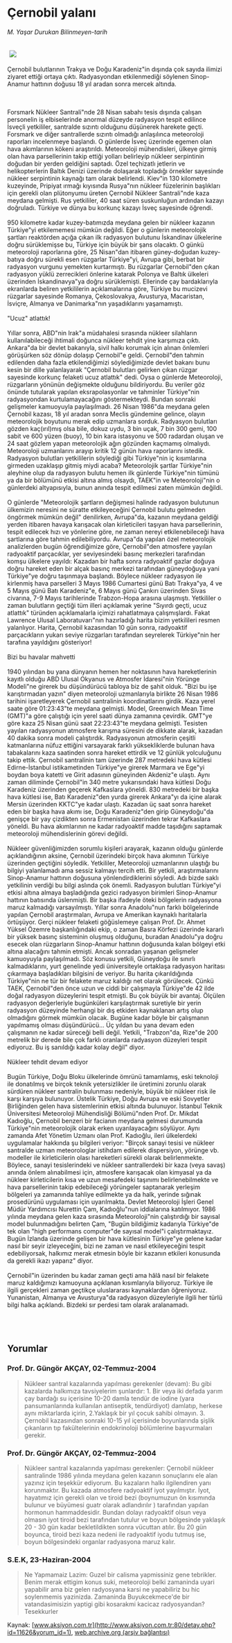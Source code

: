 # Çernobil yalanı

*M. Yaşar Durukan Bilinmeyen-tarih*

<div>
 <font>
  <img border="0" height="1" src="/web/20050119205007im_/http://www.aksiyon.com.tr/images/blank.gif"/>
 </font>
 <font class="content">
  <p>
   <img border="0" hspace="5" src="http://web.archive.org/web/20050119205007im_/http://www.aksiyon.com.tr/resim/498/26.jpg" vspace="5"/>
  </p>
 </font>
 <font class="content">
  Çernobil bulutlarının Trakya ve Doğu Karadeniz"in dışında çok sayıda ilimizi ziyaret ettiği ortaya çıktı. Radyasyondan etkilenmediği söylenen Sinop-Anamur hattının doğusu 18 yıl aradan sonra mercek altında.
  <br>
  </br>
 </font>
 <br/>
 <p>
  <font class="content">
   Forsmark Nükleer Santrali"nde 28 Nisan sabahı tesis dışında çalışan personelin iş elbiselerinde anormal düzeyde radyasyon tespit edilince İsveçli yetkililer, santralde sızıntı olduğunu düşünerek harekete geçti. Forsmark ve diğer santrallerde sızıntı olmadığı anlaşılınca meteoroloji raporları incelenmeye başlandı. O günlerde İsveç üzerinde egemen olan hava akımlarının kökeni araştırıldı. Meteoroloji mühendisleri, ülkeye girmiş olan hava parsellerinin takip ettiği yolları belirleyip nükleer serpintinin doğudan bir yerden geldiğini saptadı. Özel teçhizatlı jetlerin ve helikopterlerin Baltık Denizi üzerinde dolaşarak topladığı örnekler sayesinde nükleer serpintinin kaynağı tam olarak belirlendi. Kiev"in 130 kilometre kuzeyinde, Pripiyat ırmağı kıyısında Rusya"nın nükleer füzelerinin başlıkları için gerekli olan plütonyumu üreten Çernobil Nükleer Santrali"nde kaza meydana gelmişti. Rus yetkililer, 40 saat süren suskunluğun ardından kazayı doğruladı. Türkiye ve dünya bu korkunç kazayı İsveç sayesinde öğrendi.
   <br>
    <br>
     950 kilometre kadar kuzey-batımızda meydana gelen bir nükleer kazanın Türkiye"yi etkilememesi mümkün değildi. Eğer o günlerin meteorolojik şartları reaktörden açığa çıkan ilk radyasyon bulutunu İskandinav ülkelerine doğru sürüklemişse bu, Türkiye için büyük bir şans olacaktı. O günkü meteoroloji raporlarına göre, 25 Nisan"dan itibaren güney-doğudan kuzey-batıya doğru sürekli esen rüzgarlar Türkiye"yi, Avrupa gibi, berbat bir radyasyon vurgunu yemekten kurtarmıştı. Bu rüzgarlar Çernobil"den çıkan radyasyon yüklü zerrecikleri önlerine katarak Polonya ve Baltık ülkeleri üzerinden İskandinavya"ya doğru sürüklemişti. Ellerinde çay bardaklarıyla ekranlarda beliren yetkililerin açıklamalarına göre, Türkiye bu mucizevi rüzgarlar sayesinde Romanya, Çekoslovakya, Avusturya, Macaristan, İsviçre, Almanya ve Danimarka"nın yaşadıklarını yaşamamıştı.
     <br>
      <br/>
      "Ucuz" atlattık!
      <br/>
      <br/>
      Yıllar sonra, ABD"nin Irak"a müdahalesi sırasında nükleer silahların kullanılabileceği ihtimali doğunca nükleer tehdit yine karşımıza çıktı. Ankara"da bir devlet bakanıyla, sivil halkı korumak için alınan önlemleri görüşürken söz dönüp dolaşıp Çernobil"e geldi. Çernobil"den tahmin edilenden daha fazla etkilendiğimizi söylediğimizde devlet bakanı bunu kesin bir dille yalanlayarak "Çernobil bulutları gelirken çıkan rüzgar sayesinde korkunç felaketi ucuz atlattık" dedi. Oysa o günlerde Meteoroloji, rüzgarların yönünün değişmekte olduğunu bildiriyordu. Bu veriler göz önünde tutularak yapılan eksrapolasyonlar ve tahminler Türkiye"nin radyasyondan kurtulamayacağını göstermekteydi. Bundan sonraki gelişmeler kamuoyuyla paylaşılmadı. 26 Nisan 1986"da meydana gelen Çernobil kazası, 18 yıl aradan sonra Meclis gündemine gelince, olayın meteorolojik boyutunu merak edip uzmanlara sorduk. Radyasyon bulutları gözden kaç(ırıl)mış olsa bile, dokuz uydu, 3 bin uçak, 7 bin 300 gemi, 100 sabit ve 600 yüzen (buoy), 10 bin kara istasyonu ve 500 radardan oluşan ve 24 saat gözlem yapan meteorolojik ağın gözünden kaçmamış olmalıydı. Meteoroloji uzmanlarını arayıp kritik 12 günün hava raporlarını istedik. Radyasyon bulutları yetkililerin söylediği gibi Türkiye"nin iç kısımlarına girmeden uzaklaşıp gitmiş miydi acaba? Meteorolojik şartlar Türkiye"nin aleyhine olup da radyasyon bulutu hemen ilk günlerde Türkiye"nin tümünü ya da bir bölümünü etkisi altına almış olsaydı, TAEK"in ve Meteoroloji"nin o günlerdeki altyapısıyla, bunun anında tespit edilmesi zaten mümkün değildi.
      <br/>
      <br/>
      O günlerde "Meteorolojik şartların değişmesi halinde radyasyon bulutunun ülkemizin neresini ne süratte etkileyeceğini Çernobil bulutu gelmeden öngörmek mümkün değil" denilirken, Avrupa"da, kazanın meydana geldiği yerden itibaren havaya karışacak olan kirleticileri taşıyan hava parsellerinin, tespit edilecek hızı ve yönlerine göre, ne zaman nereyi etkilenebileceği hava şartlarına göre tahmin edilebiliyordu. Avrupa"da yapılan özel meteorolojik analizlerden bugün öğrendiğimize göre, Çernobil"den atmosfere yayılan radyoaktif parçacıklar, yer seviyesindeki basınç merkezleri tarafından komşu ülkelere yayıldı: Kazadan bir hafta sonra radyoaktif gazlar doğuya doğru hareket eden bir alçak basınç merkezi tarafından güneydoğuya yani Türkiye"ye doğru taşınmaya başlandı. Böylece nükleer radyasyon ile kirlenmiş hava parselleri 3 Mayıs 1986 Cumartesi günü Batı Trakya"ya, 4 ve 5 Mayıs günü Batı Karadeniz"e, 6 Mayıs günü Çankırı üzerinden Sivas civarına, 7-9 Mayıs tarihlerinde Trabzon-Hopa arasına ulaşmıştı. Yetkililer o zaman bulutların geçtiği tüm illeri açıklamak yerine "Sıyırdı geçti, ucuz atlattık" türünden açıklamalarla içimizi rahatlatmaya çalışmışlardı. Fakat Lawrence Ulusal Laboratuvarı"nın hazırladığı harita bizim yetkilileri resmen yalanlıyor. Harita, Çernobil kazasından 10 gün sonra, radyoaktif parçacıkların yukarı seviye rüzgarları tarafından seyrelerek Türkiye"nin her tarafına yayıldığını gösteriyor!
      <br/>
      <br/>
      Bizi bu havalar mahvetti
      <br/>
      <br/>
      1940 yılından bu yana dünyanın hemen her noktasının hava hareketlerinin kayıtlı olduğu ABD Ulusal Okyanus ve Atmosfer İdaresi"nin Yörünge Modeli"ne girerek bu düşündürücü tabloya biz de şahit olduk. "Bizi bu işe karıştırmadan yazın" diyen meteoroloji uzmanlarıyla birlikte 26 Nisan 1986 tarihini işaretleyerek Çernobil santralinin koordinatlarını girdik. Kaza yerel saate göre 01:23:43"te meydana gelmişti. Model, Greenwich Mean Time (GMT)"a göre çalıştığı için yerel saati dünya zamanına çevirdik. GMT"ye göre kaza 25 Nisan günü saat 22:23:43"te meydana gelmişti. Tesisten yayılan radyasyonun atmosfere karışma süresini de dikkate alarak, kazadan 40 dakika sonra modeli çalıştırdık. Radyasyonun atmosferin çeşitli katmanlarına nüfuz ettiğini varsayarak farklı yüksekliklerde bulunan hava tabakalarını kaza saatinden sonra hareket ettirdik ve 12 günlük yolculuğunu takip ettik. Çernobil santralinin tam üzerinde 287 metredeki hava kütlesi Edirne-İstanbul istikametinden Türkiye"ye girerek Marmara ve Ege"yi boydan boya katetti ve Girit adasının güneyinden Akdeniz"e ulaştı. Aynı zaman diliminde Çernobil"in 340 metre yukarısındaki hava kütlesi Doğu Karadeniz üzerinden geçerek Kafkaslara yöneldi. 830 metredeki bir başka hava kütlesi ise, Batı Karadeniz"den yurda girerek Ankara"yı da içine alarak Mersin üzerinden KKTC"ye kadar ulaştı. Kazadan üç saat sonra hareket eden bir başka hava akımı ise, Doğu Karadeniz"den girip Güneydoğu"da genişçe bir yay çizdikten sonra Ermenistan üzerinden tekrar Kafkaslara yöneldi. Bu hava akımlarının ne kadar radyoaktif madde taşıdığını saptamak meteoroloji mühendislerinin görevi değildi.
      <br/>
      <br/>
      Nükleer güvenliğimizden sorumlu kişileri arayarak, kazanın olduğu günlerde açıklandığının aksine, Çernobil üzerindeki birçok hava akımının Türkiye üzerinden geçtiğini söyledik. Yetkililer, Meteoroloji uzmanlarının ulaştığı bu bilgiyi yalanlamadı ama sessiz kalmayı tercih etti. Bir yetkili, araştırmalarını Sinop-Anamur hattının doğusuna yönlendirdiklerini söyledi. Adı bizde saklı yetkilinin verdiği bu bilgi aslında çok önemli. Radyasyon bulutları Türkiye"yi etkisi altına almaya başladığında gezici radyasyon birimleri Sinop-Anamur hattının batısında üslenmişti. Bir başka ifadeyle öteki bölgelerin radyasyona maruz kalmadığı varsayılmıştı. Yıllar sonra Anadolu"nun farklı bölgelerinde yapılan Çernobil araştırmaları, Avrupa ve Amerikan kaynaklı haritalarla örtüşüyor. Gerçi nükleer felaketi göğüslemeye çalışan Prof. Dr. Ahmet Yüksel Özemre başkanlığındaki ekip, o zaman Basra Körfezi üzerinde kararlı bir yüksek basınç sisteminin oluşmuş olduğunu, buradan Anadolu"ya doğru esecek olan rüzgarların Sinop-Anamur hattının doğusunda kalan bölgeyi etki altına alacağını tahmin etmişti. Ancak sonradan yaşanan gelişmeler kamuoyuyla paylaşılmadı. Söz konusu yetkili, Güneydoğu ile sınırlı kalmadıklarını, yurt genelinde yedi üniversiteyle ortaklaşa radyasyon haritası çıkarmaya başladıkları bilgisini de veriyor. Bu harita çıkarıldığında Türkiye"nin ne tür bir felakete maruz kaldığı net olarak görülecek. Çünkü TAEK, Çernobil"den önce uzun ve ciddi bir çalışmayla Türkiye"de 42 ilde doğal radyasyon düzeylerini tespit etmişti. Bu çok büyük bir avantaj. Ölçülen radyasyon değerleriyle bugünküleri karşılaştırmak suretiyle bir yerin radyasyon düzeyinde herhangi bir dış etkiden kaynaklanan artış olup olmadığını görmek mümkün olacak. Bugüne kadar böyle bir çalışmanın yapılmamış olması düşündürücü... Üç yıldan bu yana devam eden çalışmanın ne kadar süreceği belli değil. Yetkili, "Trabzon"da, Rize"de 200 metrelik bir derede bile çok farklı oranlarda radyasyon düzeyleri tespit ediyoruz. Bu iş sanıldığı kadar kolay değil" diyor.
      <br/>
      <br/>
      Nükleer tehdit devam ediyor
      <br/>
      <br/>
      Bugün Türkiye, Doğu Bloku ülkelerinde ömrünü tamamlamış, eski teknoloji ile donatılmış ve birçok teknik yetersizlikler ile üretimini zorunlu olarak sürdüren nükleer santralin bulunması nedeniyle, büyük bir nükleer risk ile karşı karşıya bulunuyor. Üstelik Türkiye, Doğu Avrupa ve eski Sovyetler Birliğinden gelen hava sistemlerinin etkisi altında bulunuyor. İstanbul Teknik Üniversitesi Meteoroloji Mühendisliği Bölümü"nden Prof. Dr. Mikdat Kadıoğlu, Çernobil benzeri bir facianın meydana gelmesi durumunda Türkiye"nin meteorolojik olarak erken uyarılayacağını söylüyor. Aynı zamanda Afet Yönetim Uzmanı olan Prof. Kadıoğlu, ileri ülkelerdeki uygulamalar hakkında şu bilgileri veriyor: "Birçok sanayi tesisi ve nükleer santralde uzman meteorologlar istihdam edilerek dispersiyon, yörünge vb. modeller ile kirleticilerin olası hareketleri sürekli olarak belirlenmekte. Böylece, sanayi tesislerindeki ve nükleer santrallerdeki bir kaza (veya savaş) anında önlem alınabilmesi için, atmosfere karışacak olan kimyasal ya da nükleer kirleticilerin kısa ve uzun mesafedeki taşınımı belirlenebilmekte ve hava parsellerinin takip edebileceği yörüngeler saptanarak yerleşim bölgeleri ya zamanında tahliye edilmekte ya da halk, yerinde sığınak prosedürünü uygulaması için uyarılmakta. Devlet Meteoroloji İşleri Genel Müdür Yardımcısı Nurettin Çam, Kadıoğlu"nun iddialarına katılmıyor. 1986 yılında meydana gelen kaza sırasında Meteoroloji"nin çalıştırdığı bir sayısal model bulunmadığını belirten Çam, "Bugün bildiğimiz kadarıyla Türkiye"de tek olan "high performans computer"de sayısal model"i çalıştırmaktayız. Bugün İzlanda üzerinde gelişen bir hava kütlesinin Türkiye"ye gelene kadar nasıl bir seyir izleyeceğini, bizi ne zaman ve nasıl etkileyeceğini tespit edebiliyorsak, halkımız merak etmesin böyle bir kazanın etkileri konusunda da gerekli ikazı yaparız" diyor.
      <br/>
      <br/>
      Çernobil"in üzerinden bu kadar zaman geçti ama hâlâ nasıl bir felakete maruz kaldığımızı kamuoyuna açıklanan kısımlarıyla biliyoruz. Türkiye ile ilgili gerçekleri zaman geçtikçe uluslararası kaynaklardan öğreniyoruz. Yunanistan, Almanya ve Avusturya"da radyasyon düzeyleriyle ilgili her türlü bilgi halka açıklandı. Bizdeki sır perdesi tam olarak aralanamadı.
      <br/>
     </br>
    </br>
   </br>
  </font>
 </p>
</div>


## Yorumlar

### Prof. Dr. Güngör AKÇAY, 02-Temmuz-2004
> Nükleer santral kazalarında yapılması gerekenler (devam): 
> Bu gibi kazalarda halkımıza tavsiyelerim şunlardır: 1. Bir veya iki defada yarım çay bardağı su içerisine 10-20 damla tendür de iodine (yara pansumanlarında kullanılan antiseptik, tendürdiyot) damlatıp, herkese aynı miktarlarda içirin, 2.Yaklaşık bir yıl çocuk sahibi olmayın. 3. Çernobil kazasından sonraki 10-15 yıl içerisinde boyunlarında şişlik çıkanların tıp fakültelerinin endokrinoloji bölümlerine başvurmaları gerekir.

### Prof. Dr. Güngör AKÇAY, 02-Temmuz-2004
> Nükleer santral kazalarında yapılması gerekenler: 
> Çernobil nükleer santralinde 1986 yılında meydana gelen kazanın sonuçlarını ele alan yazınız için teşekkür ediyorum. Bu kazaların halkı ilgilendiren yanı korunmaktır. Bu kazada atmosfere radyoaktif iyot yayılmıştır. İyot, hayatımız için gerekli olan ve tiroid bezi (boynumuzun ön kısımında bulunur ve büyümesi guatr olarak adlandırılır ) tarafından yapılan hormonun hammaddesidir. Bundan dolayı radyoaktif olsun veya olmasın iyot tiroid bezi tarafından tutulur ve boyun bölgesinde yaklaşık 20 - 30 gün kadar bekletildikten sonra vücuttan atılır. Bu 20 gün boyunca, tiroid bezi kaza nedeni ile radyoaktif iyodu tutmuş ise, boyun bölgesindeki organlar radyasyona maruz kalır.

### S.E.K, 23-Haziran-2004
> Ne Yapmamaiz Lazim: 
> Guzel bir calisma yapmissiniz gene tebrikler. Benim merak ettigim konus suki, meteoroloji belki zamaninda uyari yapabilir ama biz gelen radyosyana karsi ne yapabiliriz bu hic soylenmemis yazinizda. Zamaninda Buyukcekmece'de bir vatandasimisizin yaptigi gibi kosarakmi kacicaz radyosyandan? Tesekkurler

Kaynak: [www.aksiyon.com.tr](http://www.aksiyon.com.tr:80/detay.php?id=11626&yorum_id=1), [web.archive.org (arşiv bağlantısı)](http://web.archive.org/web/20050119205007/http://www.aksiyon.com.tr:80/detay.php?id=11626&yorum_id=1)
